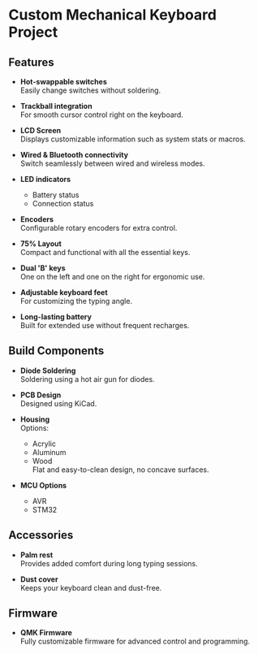 # Custom Mechanical Keyboard Project

## Features

- **Hot-swappable switches**  
  Easily change switches without soldering.

- **Trackball integration**  
  For smooth cursor control right on the keyboard.

- **LCD Screen**  
  Displays customizable information such as system stats or macros.

- **Wired & Bluetooth connectivity**  
  Switch seamlessly between wired and wireless modes.

- **LED indicators**  
  - Battery status  
  - Connection status

- **Encoders**  
  Configurable rotary encoders for extra control.

- **75% Layout**  
  Compact and functional with all the essential keys.

- **Dual 'B' keys**  
  One on the left and one on the right for ergonomic use.

- **Adjustable keyboard feet**  
  For customizing the typing angle.

- **Long-lasting battery**  
  Built for extended use without frequent recharges.

## Build Components

- **Diode Soldering**  
  Soldering using a hot air gun for diodes.

- **PCB Design**  
  Designed using KiCad.

- **Housing**  
  Options:  
  - Acrylic  
  - Aluminum  
  - Wood  
  Flat and easy-to-clean design, no concave surfaces.

- **MCU Options**  
  - AVR  
  - STM32

## Accessories

- **Palm rest**  
  Provides added comfort during long typing sessions.

- **Dust cover**  
  Keeps your keyboard clean and dust-free.

## Firmware

- **QMK Firmware**  
  Fully customizable firmware for advanced control and programming.
